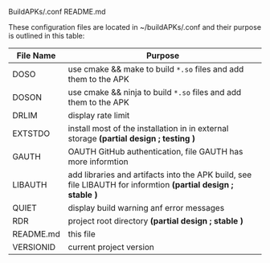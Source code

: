 BuildAPKs/.conf README.md

These configuration files are located in ~/buildAPKs/.conf and their purpose is outlined in this table:

| File Name | Purpose |
| --------- | ------- |
| DOSO      | use cmake && make to build `*.so` files and add them to the APK |
| DOSON     | use cmake && ninja to build `*.so` files and add them to the APK |
| DRLIM     | display rate limit | 
| EXTSTDO   | install most of the installation in in external storage **(partial design ; testing )** |
| GAUTH     | OAUTH GitHub authentication, file GAUTH has more informtion |
| LIBAUTH   | add libraries and artifacts into the APK build, see file LIBAUTH for informtion **(partial design ; stable )** |
| QUIET     | display build warning anf error messages |  
| RDR       | project root directory **(partial design ; stable )** |
| README.md | this file |
| VERSIONID | current project version |
<!-- BuildAPKs/.conf README.md EOF -->
